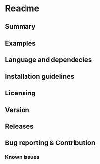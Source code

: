 # Readme

## Summary

## Examples

## Language and dependecies

## Installation guidelines

## Licensing

## Version

## Releases

## Bug reporting & Contribution

### Known issues
